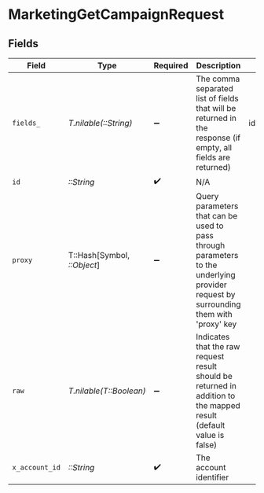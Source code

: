 # MarketingGetCampaignRequest


## Fields

| Field                                                                                                                                            | Type                                                                                                                                             | Required                                                                                                                                         | Description                                                                                                                                      | Example                                                                                                                                          |
| ------------------------------------------------------------------------------------------------------------------------------------------------ | ------------------------------------------------------------------------------------------------------------------------------------------------ | ------------------------------------------------------------------------------------------------------------------------------------------------ | ------------------------------------------------------------------------------------------------------------------------------------------------ | ------------------------------------------------------------------------------------------------------------------------------------------------ |
| `fields_`                                                                                                                                        | *T.nilable(::String)*                                                                                                                            | :heavy_minus_sign:                                                                                                                               | The comma separated list of fields that will be returned in the response (if empty, all fields are returned)                                     | id,remote_id,name,created_at,updated_at,description,schedule_type,status,channels,first_sent_at,last_sent_at,tags,messages,unified_custom_fields |
| `id`                                                                                                                                             | *::String*                                                                                                                                       | :heavy_check_mark:                                                                                                                               | N/A                                                                                                                                              |                                                                                                                                                  |
| `proxy`                                                                                                                                          | T::Hash[Symbol, *::Object*]                                                                                                                      | :heavy_minus_sign:                                                                                                                               | Query parameters that can be used to pass through parameters to the underlying provider request by surrounding them with 'proxy' key             |                                                                                                                                                  |
| `raw`                                                                                                                                            | *T.nilable(T::Boolean)*                                                                                                                          | :heavy_minus_sign:                                                                                                                               | Indicates that the raw request result should be returned in addition to the mapped result (default value is false)                               |                                                                                                                                                  |
| `x_account_id`                                                                                                                                   | *::String*                                                                                                                                       | :heavy_check_mark:                                                                                                                               | The account identifier                                                                                                                           |                                                                                                                                                  |